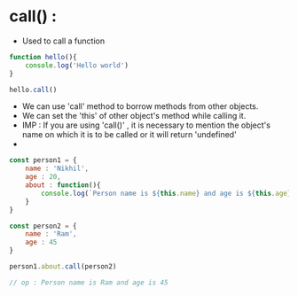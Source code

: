 # call() :

- Used to call a function

```javascript
function hello(){
    console.log('Hello world')
}

hello.call()
```

- We can use 'call' method to borrow methods from other objects.
- We can set the 'this' of other object's method while calling it. 
- IMP : If you are using 'call()' , it is necessary to mention the object's name on which it is to be called or it will return 'undefined'
- 
```javascript
const person1 = {
    name : 'Nikhil',
    age : 20,
    about : function(){
        console.log(`Person name is ${this.name} and age is ${this.age}`)
    }
}

const person2 = {
    name : 'Ram',
    age : 45
}

person1.about.call(person2)

// op : Person name is Ram and age is 45
```
